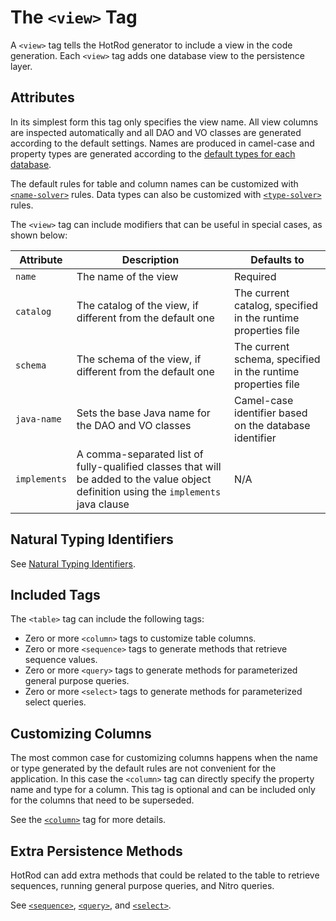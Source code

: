 # The `<view>` Tag

A `<view>` tag tells the HotRod generator to include a view in the code generation. Each `<view>` tag adds one database view
to the persistence layer.

## Attributes

In its simplest form this tag only specifies the view name. All view columns are inspected automatically and all DAO and VO
classes are generated according to the default settings. Names are produced in camel-case and property types are generated
according to the [default types for each database](../supported-databases.md).

The default rules for table and column names can be customized with [`<name-solver>`](./name-solver.md) rules. Data types
can also be customized with [`<type-solver>`](./type-solver.md) rules.

The `<view>` tag can include modifiers that can be useful in special cases, as shown below:

| Attribute | Description | Defaults to |
| --- | --- | --- |
| `name` | The name of the view | Required |
| `catalog` | The catalog of the view, if different from the default one | The current catalog, specified in the runtime properties file |
| `schema` | The schema of the view, if different from the default one | The current schema, specified in the runtime properties file |
| `java-name` | Sets the base Java name for the DAO and VO classes | Camel-case identifier based on the database identifier |
| `implements` | A comma-separated list of fully-qualified classes that will be added to the value object definition using the `implements` java clause | N/A |


## Natural Typing Identifiers

See [Natural Typing Identifiers](../natural-typing-identifiers.md).


## Included Tags

The `<table>` tag can include the following tags:
- Zero or more `<column>` tags to customize table columns.
- Zero or more `<sequence>` tags to generate methods that retrieve sequence values.
- Zero or more `<query>` tags to generate methods for parameterized general purpose queries.
- Zero or more `<select>` tags to generate methods for parameterized select queries.


## Customizing Columns

The most common case for customizing columns happens when the name or type generated by the default rules are not convenient for the application. 
In this case the `<column>` tag can directly specify the property name and type for a column. This tag is optional and can be included
only for the columns that need to be superseded.

See the [`<column>`](./column.md) tag for more details.


## Extra Persistence Methods

HotRod can add extra methods that could be related to the table to retrieve sequences, running general purpose queries, and Nitro queries.

See [`<sequence>`](sequence.md), [`<query>`](query.md), and [`<select>`](select.md).




